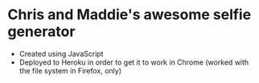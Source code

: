# Chris and Maddie's awesome selfie generator

* Created using JavaScript
* Deployed to Heroku in order to get it to work in Chrome (worked with the file system in Firefox, only)
